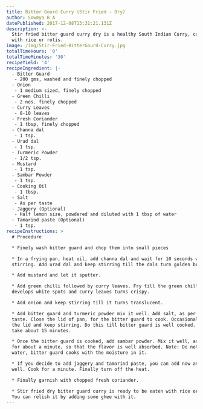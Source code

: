 ```yaml
---
title: Bitter Gourd Curry (Stir Fried - Dry)
author: Sowmya B A
datePublished: 2017-12-08T13:31:21.131Z
description: >-
  Stir fried bitter guard curry dry is a healthy South Indian Curry, can be had
  with rice or rotis.
image: /img/Stir-Fried-BitterGourd-Curry.jpg
totalTimeHours: '0'
totalTimeMinutes: '30'
recipeYield: '4'
recipeIngredient: |-
  - Bitter Guard
   - 200 gms, washed and finely chopped
  - Onion
   - 1 medium sized, finely chopped
  - Green Chilli
   - 2 nos. finely chopped
  - Curry Leaves
   - 8-10 leaves
  - Fresh Coriander
   - 1 tbsp, finely chopped
  - Channa dal
   - 1 tsp.
  - Urad dal
   - 1 tsp.
  - Turmeric Powder
   - 1/2 tsp.
  - Mustard
   - 1 tsp.
  - Sambar Powder
   - 1 tsp.
  - Cooking Oil
   - 1 tbsp.
  - Salt
   - As per taste
  - Jaggery (Optional)
   - Half lemon size, powdered and diluted with 1 tbsp of water
  - Tamarind paste (Optional)
   - 1 tsp.
recipeInstructions: >
  # Procedure

  * Finely wash bitter guard and chop them into small pieces

  * In a frying pan, heat oil, add channa dal and wait for 10 seconds with
  stirring. Add urad dal and keep stirring till the dals turn golden brown.

  * Add mustard and let it sputter.

  * Add green chilli followed by curry leaves. Fry till the green chilli
  develops white spots and curry leaves turns crispy.

  * Add onion and keep stirring till it turns translucent.

  * Add bitter guard and turmeric powder mix it well. Add salt, as per required
  taste. Close the lid of pan, for the bitter guard to cook. Occasionally, open
  the lid and keep stirring. Do this till bitter guard is well cooked. It may
  take about 15 minutes.

  * Once the bitter guard is cooked, add sambar powder. Mix it well, and cook
  for about a minute, so that the flavor is well absorbed. Note: Do not add any
  water, bitter guard cooks with the moisture in it.

  * If you decide to add jaggery and tamarind paste, you can add now and mix
  well. Cook for a minute. Finally turn off the heat.

  * Finally garnish with chopped fresh coriander.

  * Stir fried dry bitter guard curry is ready to be eaten with rice or rotis.
  You can relish it by adding some ghee with it.
---
```






